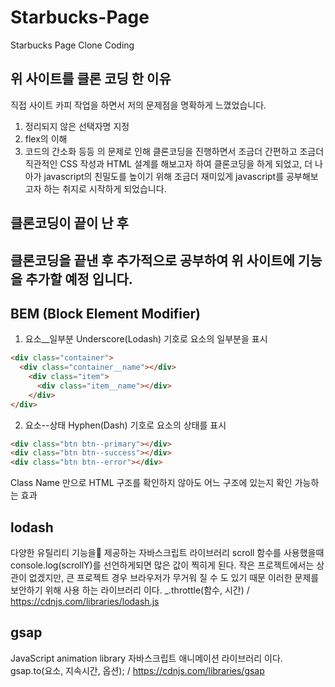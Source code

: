 # Starbucks-Page
Starbucks Page Clone Coding

## 위 사이트를 클론 코딩 한 이유
직접 사이트 카피 작업을 하면서 저의 문제점을 명확하게 느꼈었습니다.
1. 정리되지 않은 선택자명 지정
2. flex의 이해
3. 코드의 간소화
등등 의 문제로 인해 클론코딩을 진행하면서 조금더 간편하고 조금더 직관적인 CSS 작성과 HTML 설계를 해보고자 하여 클론코딩을 하게 되었고, 더 나아가 javascript의 친밀도를 높이기 위해 조금더 재미있게 javascript를 공부해보고자 하는 취지로 시작하게 되었습니다.
## 클론코딩이 끝이 난 후
클론코딩을 끝낸 후 추가적으로 공부하여 위 사이트에 기능을 추가할 예정 입니다.
-------------------------------------------------------------------------

## BEM (Block Element Modifier)
1) 요소__일부분 Underscore(Lodash) 기호로 요소의 일부분을 표시
```HTML
<div class="container">
  <div class="container__name"></div>
    <div class="item">
      <div class="item__name"></div>
    </div>
</div>
```
2) 요소--상태 Hyphen(Dash) 기호로 요소의 상태를 표시
```HTML
<div class="btn btn--primary"></div>
<div class="btn btn--success"></div>
<div class="btn btn--error"></div>
```
Class Name 만으로 HTML 구조를 확인하지 않아도 어느 구조에 있는지 확인 가능하는 효과

## lodash
다양한 유틸리티 기능을 제공하는 자바스크립트 라이브러리
scroll 함수를 사용했을때 console.log(scrollY)를 선언하게되면 많은 값이 찍히게 된다.
작은 프로젝트에서는 상관이 없겠지만, 큰 프로젝트 경우 브라우저가 무거워 질 수 도 있기 때문 이러한 문제를 보안하기 위해 사용 하는 라이브러리 이다.
_.throttle(함수, 시간) /
https://cdnjs.com/libraries/lodash.js


## gsap 
JavaScript animation library
자바스크립트 애니메이션 라이브러리 이다.
gsap.to(요소, 지속시간, 옵션); /
https://cdnjs.com/libraries/gsap